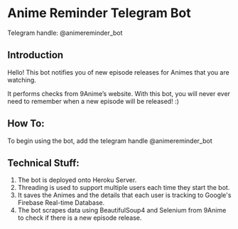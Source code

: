 # Anime Reminder Telegram Bot
Telegram handle: @animereminder_bot

## Introduction
Hello! This bot notifies you of new episode releases for Animes that you are watching.

It performs checks from 9Anime’s website. With this bot, you will never ever need to remember when a new episode will be released! :)

## How To:
To begin using the bot, add the telegram handle @animereminder_bot

## Technical Stuff:
1) The bot is deployed onto Heroku Server.
2) Threading is used to support multiple users each time they start the bot.
3) It saves the Animes and the details that each user is tracking to Google's Firebase Real-time Database.
4) The bot scrapes data using BeautifulSoup4 and Selenium from 9Anime to check if there is a new episode release.
